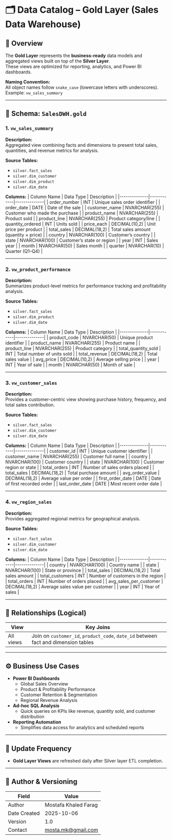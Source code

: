 # 🗂️ Data Catalog – Gold Layer (Sales Data Warehouse)

## 📘 Overview
The **Gold Layer** represents the **business-ready** data models and aggregated views built on top of the **Silver Layer**.  
These views are optimized for reporting, analytics, and Power BI dashboards.  

**Naming Convention:**  
All object names follow `snake_case` (lowercase letters with underscores).  
Example: `vw_sales_summary`

---

## 📂 Schema: `SalesDWH.gold`

### 1. `vw_sales_summary`
**Description:**  
Aggregated view combining facts and dimensions to present total sales, quantities, and revenue metrics for analysis.

**Source Tables:**  
- `silver.fact_sales`  
- `silver.dim_customer`  
- `silver.dim_product`  
- `silver.dim_date`

**Columns:**
| Column Name | Data Type | Description |
|--------------|------------|--------------|
| order_number | INT | Unique sales order identifier |
| order_date | DATE | Date of the sale |
| customer_name | NVARCHAR(255) | Customer who made the purchase |
| product_name | NVARCHAR(255) | Product sold |
| product_line | NVARCHAR(255) | Product category/line |
| quantity_ordered | INT | Units sold |
| price_each | DECIMAL(10,2) | Unit price per product |
| total_sales | DECIMAL(18,2) | Total sales amount (quantity × price) |
| country | NVARCHAR(100) | Customer’s country |
| state | NVARCHAR(100) | Customer’s state or region |
| year | INT | Sales year |
| month | NVARCHAR(50) | Sales month |
| quarter | NVARCHAR(10) | Quarter (Q1–Q4) |

---

### 2. `vw_product_performance`
**Description:**  
Summarizes product-level metrics for performance tracking and profitability analysis.

**Source Tables:**  
- `silver.fact_sales`  
- `silver.dim_product`  
- `silver.dim_date`

**Columns:**
| Column Name | Data Type | Description |
|--------------|------------|--------------|
| product_code | NVARCHAR(50) | Unique product identifier |
| product_name | NVARCHAR(255) | Product name |
| product_line | NVARCHAR(255) | Product category |
| total_quantity_sold | INT | Total number of units sold |
| total_revenue | DECIMAL(18,2) | Total sales value |
| avg_price | DECIMAL(10,2) | Average selling price |
| year | INT | Year of sale |
| month | NVARCHAR(50) | Month of sale |

---

### 3. `vw_customer_sales`
**Description:**  
Provides a customer-centric view showing purchase history, frequency, and total sales contribution.

**Source Tables:**  
- `silver.fact_sales`  
- `silver.dim_customer`  
- `silver.dim_date`

**Columns:**
| Column Name | Data Type | Description |
|--------------|------------|--------------|
| customer_id | INT | Unique customer identifier |
| customer_name | NVARCHAR(255) | Customer full name |
| country | NVARCHAR(100) | Customer country |
| state | NVARCHAR(100) | Customer region or state |
| total_orders | INT | Number of sales orders placed |
| total_sales | DECIMAL(18,2) | Total purchase amount |
| avg_order_value | DECIMAL(18,2) | Average value per order |
| first_order_date | DATE | Date of first recorded order |
| last_order_date | DATE | Most recent order date |

---

### 4. `vw_region_sales`
**Description:**  
Provides aggregated regional metrics for geographical analysis.

**Source Tables:**  
- `silver.fact_sales`  
- `silver.dim_customer`  
- `silver.dim_date`

**Columns:**
| Column Name | Data Type | Description |
|--------------|------------|--------------|
| country | NVARCHAR(100) | Country name |
| state | NVARCHAR(100) | State or province |
| total_sales | DECIMAL(18,2) | Total sales amount |
| total_customers | INT | Number of customers in the region |
| total_orders | INT | Number of orders placed |
| avg_sales_per_customer | DECIMAL(18,2) | Average sales value per customer |
| year | INT | Year of sales |

---

## 🧩 Relationships (Logical)
| View | Key Joins |
|-------|-------------|
| All views | Join on `customer_id`, `product_code`, `date_id` between fact and dimension tables |

---

## ⚙️ Business Use Cases
- **Power BI Dashboards**
  - Global Sales Overview
  - Product & Profitability Performance
  - Customer Retention & Segmentation
  - Regional Revenue Analysis
- **Ad-hoc SQL Analysis**
  - Quick queries on KPIs like revenue, quantity sold, and customer distribution
- **Reporting Automation**
  - Simplifies data access for analytics and scheduled reports

---

## 📅 Update Frequency
- **Gold Layer Views** are refreshed daily after Silver layer ETL completion.

---

## 🧾 Author & Versioning
| Field | Value |
|--------|--------|
| Author | Mostafa Khaled Farag |
| Date Created | 2025-10-06 |
| Version | 1.0 |
| Contact | [mosta.mk@gmail.com](mailto:mosta.mk@gmail.com) |
